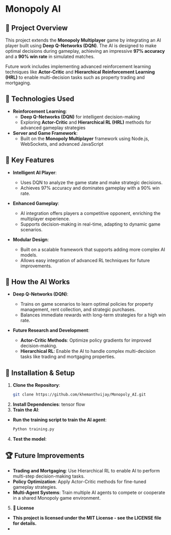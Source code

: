 # Monopoly AI  

## 📘 Project Overview  
This project extends the **Monopoly Multiplayer** game by integrating an AI player built using **Deep Q-Networks (DQN)**. The AI is designed to make optimal decisions during gameplay, achieving an impressive **97% accuracy** and a **90% win rate** in simulated matches.  

Future work includes implementing advanced reinforcement learning techniques like **Actor-Critic** and **Hierarchical Reinforcement Learning (HRL)** to enable multi-decision tasks such as property trading and mortgaging.  

## 🔧 Technologies Used  
- **Reinforcement Learning**:  
  - **Deep Q-Networks (DQN)** for intelligent decision-making  
  - Exploring **Actor-Critic** and **Hierarchical RL (HRL)** methods for advanced gameplay strategies  
- **Server and Game Framework**:  
  - Built on the **Monopoly Multiplayer** framework using Node.js, WebSockets, and advanced JavaScript  

## 🚀 Key Features  
- **Intelligent AI Player**:  
  - Uses DQN to analyze the game state and make strategic decisions.  
  - Achieves 97% accuracy and dominates gameplay with a 90% win rate.  

- **Enhanced Gameplay**:  
  - AI integration offers players a competitive opponent, enriching the multiplayer experience.  
  - Supports decision-making in real-time, adapting to dynamic game scenarios.  

- **Modular Design**:  
  - Built on a scalable framework that supports adding more complex AI models.  
  - Allows easy integration of advanced RL techniques for future improvements.  

## 🧠 How the AI Works  
- **Deep Q-Networks (DQN)**:  
  - Trains on game scenarios to learn optimal policies for property management, rent collection, and strategic purchases.  
  - Balances immediate rewards with long-term strategies for a high win rate.  

- **Future Research and Development**:  
  - **Actor-Critic Methods**: Optimize policy gradients for improved decision-making.  
  - **Hierarchical RL**: Enable the AI to handle complex multi-decision tasks like trading and mortgaging properties.  

## 🔨 Installation & Setup  
1. **Clone the Repository**:  
   ```bash
   git clone https://github.com/khemanthvijay/Monopoly_AI.git
2. **Install Dependencies**:
   tensor flow
3. **Train the AI**:
  - **Run the training script to train the AI agent**:
    ```bash
    Python training.py
4. **Test the model**:
## 🏆 Future Improvements
- **Trading and Mortgaging**: Use Hierarchical RL to enable AI to perform multi-step decision-making tasks.
- **Policy Optimization**: Apply Actor-Critic methods for fine-tuned gameplay strategies.
- **Multi-Agent Systems**: Train multiple AI agents to compete or cooperate in a shared Monopoly game environment.
5. **📄 License**
- **This project is licensed under the MIT License - see the LICENSE file for details.**
- 


    
